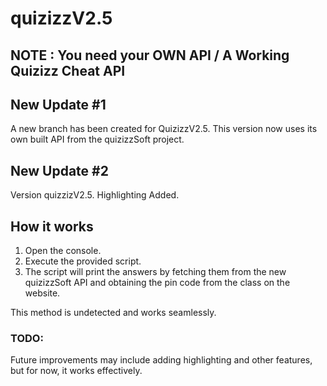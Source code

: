 # quizizzV2.5

## NOTE : You need your OWN API / A Working Quizizz Cheat API

## New Update #1
A new branch has been created for QuizizzV2.5. This version now uses its own built API from the quizizzSoft project.

## New Update #2
Version quizzizV2.5.
Highlighting Added.

## How it works
1. Open the console.
2. Execute the provided script.
3. The script will print the answers by fetching them from the new quizizzSoft API and obtaining the pin code from the class on the website.

This method is undetected and works seamlessly.

### TODO:
Future improvements may include adding highlighting and other features, but for now, it works effectively.
